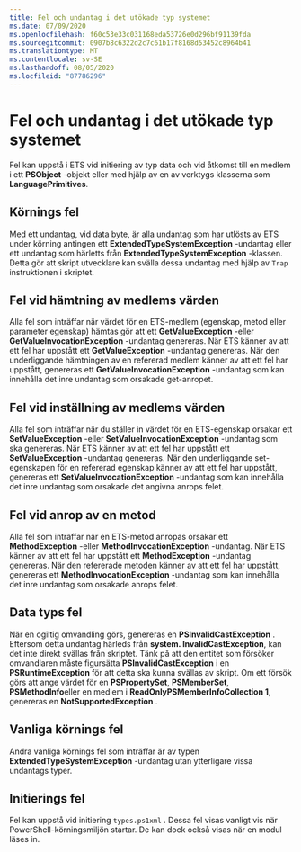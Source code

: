```yaml
---
title: Fel och undantag i det utökade typ systemet
ms.date: 07/09/2020
ms.openlocfilehash: f60c53e33c031168eda53726e0d296bf91139fda
ms.sourcegitcommit: 0907b8c6322d2c7c61b17f8168d53452c8964b41
ms.translationtype: MT
ms.contentlocale: sv-SE
ms.lasthandoff: 08/05/2020
ms.locfileid: "87786296"
---
```

# <a name="errors-and-exceptions-in-the-extended-type-system"></a>Fel och undantag i det utökade typ systemet

Fel kan uppstå i ETS vid initiering av typ data och vid åtkomst till en medlem i ett **PSObject** -objekt eller med hjälp av en av verktygs klasserna som **LanguagePrimitives**.

## <a name="runtime-errors"></a>Körnings fel

Med ett undantag, vid data byte, är alla undantag som har utlösts av ETS under körning antingen ett **ExtendedTypeSystemException** -undantag eller ett undantag som härletts från **ExtendedTypeSystemException** -klassen. Detta gör att skript utvecklare kan svälla dessa undantag med hjälp av `Trap` instruktionen i skriptet.

## <a name="errors-getting-member-values"></a>Fel vid hämtning av medlems värden

Alla fel som inträffar när värdet för en ETS-medlem (egenskap, metod eller parameter egenskap) hämtas gör att ett **GetValueException** -eller **GetValueInvocationException** -undantag genereras.
När ETS känner av att ett fel har uppstått ett **GetValueException** -undantag genereras. När den underliggande hämtningen av en refererad medlem känner av att ett fel har uppstått, genereras ett **GetValueInvocationException** -undantag som kan innehålla det inre undantag som orsakade get-anropet.

## <a name="errors-setting-member-values"></a>Fel vid inställning av medlems värden

Alla fel som inträffar när du ställer in värdet för en ETS-egenskap orsakar ett **SetValueException** -eller **SetValueInvocationException** -undantag som ska genereras. När ETS känner av att ett fel har uppstått ett **SetValueException** -undantag genereras. När den underliggande set-egenskapen för en refererad egenskap känner av att ett fel har uppstått, genereras ett **SetValueInvocationException** -undantag som kan innehålla det inre undantag som orsakade det angivna anrops felet.

## <a name="errors-invoking-a-method"></a>Fel vid anrop av en metod

Alla fel som inträffar när en ETS-metod anropas orsakar ett **MethodException** -eller **MethodInvocationException** -undantag. När ETS känner av att ett fel har uppstått ett **MethodException** -undantag genereras. När den refererade metoden känner av att ett fel har uppstått, genereras ett **MethodInvocationException** -undantag som kan innehålla det inre undantag som orsakade anrops felet.

## <a name="casting-errors"></a>Data typs fel

När en ogiltig omvandling görs, genereras en **PSInvalidCastException** . Eftersom detta undantag härleds från **system. InvalidCastException**, kan det inte direkt svällas från skriptet. Tänk på att den entitet som försöker omvandlaren måste figursätta **PSInvalidCastException** i en **PSRuntimeException** för att detta ska kunna svällas av skript. Om ett försök görs att ange värdet för en **PSPropertySet**, **PSMemberSet**, **PSMethodInfo**eller en medlem i **ReadOnlyPSMemberInfoCollection 1**, genereras en **NotSupportedException** .

## <a name="common-runtime-errors"></a>Vanliga körnings fel

Andra vanliga körnings fel som inträffar är av typen **ExtendedTypeSystemException** -undantag utan ytterligare vissa undantags typer.

## <a name="initialization-errors"></a>Initierings fel

Fel kan uppstå vid initiering `types.ps1xml` . Dessa fel visas vanligt vis när PowerShell-körningsmiljön startar. De kan dock också visas när en modul läses in.
